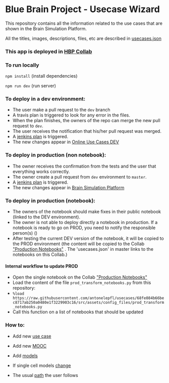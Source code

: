 # Blue Brain Project - Usecase Wizard
This repository contains all the information related to the use cases that are shown in the Brain Simulation Platform.

All the titles, images, descriptions, files, etc are described in [usecases.json](/src/assets/config_files/usecases.json)

### This app is deployed in [HBP Collab](https://collab.humanbrainproject.eu/#/collab/1655/nav/66850)

### To run locally
``` npm install ``` (install dependencies)

``` npm run dev ``` (run server)

### To deploy in a dev environment:
* The user make a pull request to the `dev` branch
* A travis plan is triggered to look for any error in the files.
* When the plan finishes, the owners of the repo can merge the new pull request to `dev`.
* The user receives the notification that his/her pull request was merged.
* A [jenkins plan](https://bbpcode.epfl.ch/ci/job/nse.usecases-wizard.github/) is triggered.
* The new changes appear in [Online Use Cases DEV](https://collab.humanbrainproject.eu/#/collab/8444/nav/64015)

### To deploy in production (non notebook): 
* The owner receives the confirmation from the tests and the user that everything works correctly.
* The owner create a pull request from `dev` environment to `master`.
* A [jenkins plan](https://bbpcode.epfl.ch/ci/job/nse.usecases-wizard/) is triggered.
* The new changes appear in [Brain Simulation Platform](https://collab.humanbrainproject.eu/#/collab/1655/nav/28538)

### To deploy in production (notebook): 

* The owners of the notebook should make fixes in their public notebook (linked to the DEV environment).
* The owner is not able to deploy directly a notebook in production. If a notebook is ready to go on PROD, you need to notify the responsible person(s) ()
* After testing the current DEV version of the notebook, it will be copied to the PROD environment (the content will be copied to the Collab ["Production Notebooks"](https://collab.humanbrainproject.eu/#/collab/9494/nav/71623) . The 'usecases.json' in master links to the notebooks on this Collab.)

#### Internal workflow to update PROD

 * Open the single notebook on the Collab ["Production Notebooks"](https://collab.humanbrainproject.eu/#/collab/9494/nav/71623)
 * Load the content of the file `prod_transform_notebooks.py` from this repository:
 * `%load https://raw.githubusercontent.com/antonelepfl/usecases/68fe084b66bec8717ab250a0480e1f3229903c16/src/assets/config_files/prod_transform_notebooks.py`
 * Call this function on a list of notebooks that should be updated


### How to:
* Add new [use case](/documentation/add_new_usecase.md)

* Add new [MOOC](/documentation/add_new_mooc.md)

* Add [models](/documentation/add_new_model.md)

* If single cell models [change](/documentation/single_cell_model_change.md)

* The usual [path](/documentation/usual_path.md) the user follows
